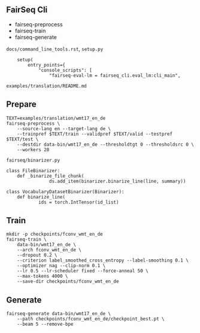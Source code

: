 ## FairSeq Cli

- fairseq-preprocess
- fairseq-train
- fairseq-generate

`docs/command_line_tools.rst`, `setup.py`

```
    setup(
        entry_points={
            "console_scripts": [
                "fairseq-eval-lm = fairseq_cli.eval_lm:cli_main",
```

`examples/translation/README.md`

## Prepare

```
TEXT=examples/translation/wmt17_en_de
fairseq-preprocess \
    --source-lang en --target-lang de \
    --trainpref $TEXT/train --validpref $TEXT/valid --testpref $TEXT/test \
    --destdir data-bin/wmt17_en_de --thresholdtgt 0 --thresholdsrc 0 \
    --workers 20
```

`fairseq/binarizer.py`

```
class FileBinarizer:
    def _binarize_file_chunk(
                ds.add_item(binarizer.binarize_line(line, summary))

class VocabularyDatasetBinarizer(Binarizer):
    def binarize_line(
            ids = torch.IntTensor(id_list)
```

## Train

```
mkdir -p checkpoints/fconv_wmt_en_de
fairseq-train \
    data-bin/wmt17_en_de \
    --arch fconv_wmt_en_de \
    --dropout 0.2 \
    --criterion label_smoothed_cross_entropy --label-smoothing 0.1 \
    --optimizer nag --clip-norm 0.1 \
    --lr 0.5 --lr-scheduler fixed --force-anneal 50 \
    --max-tokens 4000 \
    --save-dir checkpoints/fconv_wmt_en_de
```

## Generate

```
fairseq-generate data-bin/wmt17_en_de \
    --path checkpoints/fconv_wmt_en_de/checkpoint_best.pt \
    --beam 5 --remove-bpe
```